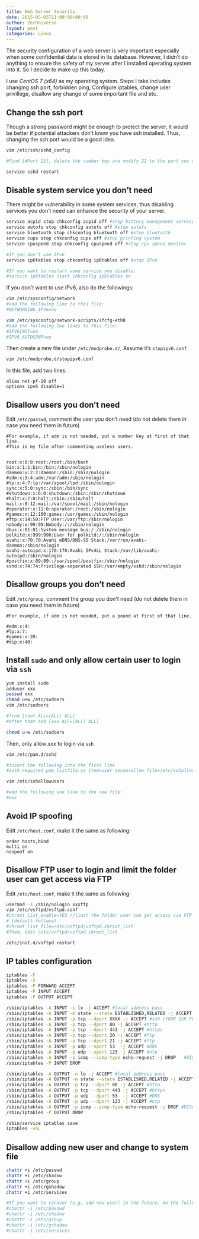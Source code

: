 ```yaml
---
title: Web Server Security
date: 2015-05-05T11:00:00+00:00
author: ZerUniverse
layout: post
categories: Linux
---
```


The security configuration of a web server is very important especially when some confidential data is stored in its database. However, I didn’t do anything to ensure the safety of my server after I installed operating system into it. So I decide to make up this today<!--more-->.

I use *CentOS 7 (x64)* as my operating system. Steps I take includes changing ssh port, forbidden ping, Configure iptables, change user privillege, disallow any change of some important file and etc.

## Change the ssh port

Though a strong password might be enough to protect the server, it would be better if potential attackers don’t know you have ssh installed. Thus, changing the ssh port would be a good idea.

```bash
vim /etc/ssh/sshd_config

#Find [#Port 22], delete the number key and modify 22 to the port you choose

service sshd restart
```

## Disable system service you don’t need

There might be vulnerability in some system services, thus disabling services you don’t need can enhance the security of your server.

```bash
service acpid stop chkconfig acpid off #stop battery management service
service autofs stop chkconfig autofs off #stop autofs
service bluetooth stop chkconfig bluetooth off #stop bluetooth
service cups stop chkconfig cups off #stop printing system
service cpuspeed stop chkconfig cpuspeed off #stop cpu speed monitor

#If you don't use IPv6
service ip6tables stop chkconfig ip6tables off #stop IPv6

#If you want to restart some service you disable:
#service ip6tables start chkconfig ip6tables on
```

If you don’t want to use IPv6, also do the followings:

```bash
vim /etc/sysconfig/network
#add the following line to this file:
#NETWORKING_IPV6=no

vim /etc/sysconfig/network-scripts/ifcfg-eth0
#add the following two lines to this file:
#IPV6INIT=no
#IPV6_AUTOCONF=no
```

Then create a new file under `/etc/modprobe.d/`, Assume it’s `stopipv6.conf`

```bash
vim /etc/modprobe.d/stopipv6.conf
```

In this file, add two lines:

```
alias net-pf-10 off
options ipv6 disable=1
```

## Disallow users you don’t need

Edit `/etc/passwd`, comment the user you don’t need (do not delete them in case you need them in future)

```
#For example, if adm is not needed, put a number key at first of that line.
#This is my file after commenting useless users.


root:x:0:0:root:/root:/bin/bash
bin:x:1:1:bin:/bin:/sbin/nologin
daemon:x:2:2:daemon:/sbin:/sbin/nologin
#adm:x:3:4:adm:/var/adm:/sbin/nologin
#lp:x:4:7:lp:/var/spool/lpd:/sbin/nologin
sync:x:5:0:sync:/sbin:/bin/sync
#shutdown:x:6:0:shutdown:/sbin:/sbin/shutdown
#halt:x:7:0:halt:/sbin:/sbin/halt
mail:x:8:12:mail:/var/spool/mail:/sbin/nologin
#operator:x:11:0:operator:/root:/sbin/nologin
#games:x:12:100:games:/usr/games:/sbin/nologin
#ftp:x:14:50:FTP User:/var/ftp:/sbin/nologin
nobody:x:99:99:Nobody:/:/sbin/nologin
dbus:x:81:81:System message bus:/:/sbin/nologin
polkitd:x:999:998:User for polkitd:/:/sbin/nologin
avahi:x:70:70:Avahi mDNS/DNS-SD Stack:/var/run/avahi-daemon:/sbin/nologin
avahi-autoipd:x:170:170:Avahi IPv4LL Stack:/var/lib/avahi-autoipd:/sbin/nologin
#postfix:x:89:89::/var/spool/postfix:/sbin/nologin
sshd:x:74:74:Privilege-separated SSH:/var/empty/sshd:/sbin/nologin
```

## Disallow groups you don’t need

Edit `/etc/group`, comment the group you don't need (do not delete them in case you need them in future)

```
#For example, if adm is not needed, put a pound at first of that line.

#adm:x:4:
#lp:x:7:
#games:x:20:
#dip:x:40:
```

## Install `sudo` and only allow certain user to login via `ssh`

```bash
yum install sudo
adduser xxx
passwd xxx
chmod u+w /etc/sudoers
vim /etc/sudoers

#find [root ALL=(ALL) ALL]
#after that add [xxx ALL=(ALL) ALL]

chmod u-w /etc/sudoers
```

Then, only allow *xxx* to login via `ssh`

```bash
vim /etc/pam.d/sshd

#insert the following into the first line
#auth required pam_listfile.so item=user sense=allow file=/etc/sshallowusers onerr=fail

vim /etc/sshallowusers

#add the following one line to the new file:
#xxx
```

## Avoid IP spoofing

Edit `/etc/host.conf`, make it the same as following:
```
order hosts,bind
multi on
nospoof on
```

## Disallow FTP user to login and limit the folder user can get access via FTP

Edit `/etc/host.conf`, make it the same as following:

```bash
usermod -s /sbin/nologin xxxftp
vim /etc/vsftpd/vsftpd.conf
#chroot_list_enable=YES //limit the folder user can get access via FTP
# (default follows)
#chroot_list_file=/etc/vsftpd/vsftpd.chroot_list
#Then, edit /etc/vsftpd/vsftpd.chroot_list

/etc/init.d/vsftpd restart
```

## IP tables configuration

```bash
iptables -F
iptables -X
iptables -P FORWARD ACCEPT
iptables -P INPUT ACCEPT
iptables -P OUTPUT ACCEPT

/sbin/iptables -A INPUT -i lo -j ACCEPT #local address pass
/sbin/iptables -A INPUT -m state --state ESTABLISHED,RELATED -j ACCEPT #allow exist connection
/sbin/iptables -A INPUT -p tcp --dport XXXX -j ACCEPT #ssh (YOUR SSH PORT)
/sbin/iptables -A INPUT -p tcp --dport 80 -j ACCEPT #http
/sbin/iptables -A INPUT -p tcp --dport 443 -j ACCEPT #https
/sbin/iptables -A INPUT -p tcp --dport 20 -j ACCEPT #ftp
/sbin/iptables -A INPUT -p tcp --dport 21 -j ACCEPT #ftp
/sbin/iptables -A INPUT -p udp --sport 53  -j ACCEPT #DNS
/sbin/iptables -A INPUT -p udp --sport 123 -j ACCEPT #ntp
/sbin/iptables -A INPUT -p icmp --icmp-type echo-request -j DROP   #DISALLOW ping/ACCEPT if you want to allow PING
/sbin/iptables -P INPUT DROP

/sbin/iptables -A OUTPUT -o lo -j ACCEPT #local address pass
/sbin/iptables -A OUTPUT -m state --state ESTABLISHED,RELATED -j ACCEPT #allow exist connection
/sbin/iptables -A OUTPUT -p tcp --dport 80 -j ACCEPT #http
/sbin/iptables -A OUTPUT -p tcp --dport 443 -j ACCEPT #https
/sbin/iptables -A OUTPUT -p udp --dport 53  -j ACCEPT #DNS
/sbin/iptables -A OUTPUT -p udp --dport 123 -j ACCEPT #ntp
/sbin/iptables -A OUTPUT -p icmp --icmp-type echo-request -j DROP #DISALLOW ping others/ACCEPT if you want to allow PING
/sbin/iptables -P OUTPUT DROP

/sbin/service iptables save
iptables -vnL
```

## Disallow adding new user and change to system file

```bash
chattr +i /etc/passwd
chattr +i /etc/shadow
chattr +i /etc/group
chattr +i /etc/gshadow
chattr +i /etc/services

#If you want to recover (e.g. add new user) in the future, do the following:
#chattr -i /etc/passwd
#chattr -i /etc/shadow
#chattr -i /etc/group
#chattr -i /etc/gshadow
#chattr -i /etc/services
```

